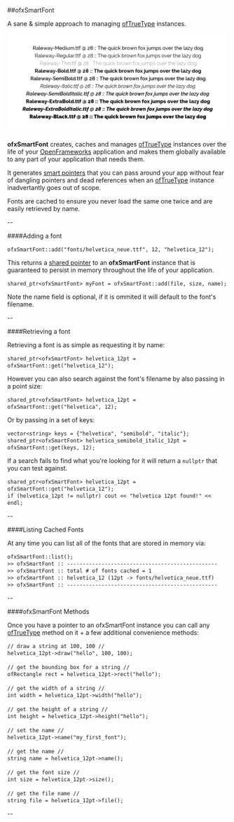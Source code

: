##ofxSmartFont

A sane & simple approach to managing [ofTrueType](http://openframeworks.cc/documentation/graphics/ofTrueTypeFont.html) instances.

![image](./readme-img/ofxSmartFont.png)

**ofxSmartFont** creates, caches and manages [ofTrueType](http://openframeworks.cc/documentation/graphics/ofTrueTypeFont.html) instances over the life of your [OpenFrameworks](http://openframeworks.cc/) application and makes them globally available to any part of your application that needs them.

It generates [smart pointers](http://stackoverflow.com/questions/106508/what-is-a-smart-pointer-and-when-should-i-use-one) that you can pass around your app without fear of dangling pointers and dead references when an [ofTrueType](http://openframeworks.cc/documentation/graphics/ofTrueTypeFont.html) instance inadvertantly goes out of scope.

Fonts are cached to ensure you never load the same one twice and are easily retrieved by name.

--

####Adding a font

	ofxSmartFont::add("fonts/helvetica_neue.ttf", 12, "helvetica_12");

This returns a [shared pointer](http://stackoverflow.com/questions/106508/what-is-a-smart-pointer-and-when-should-i-use-one) to an **ofxSmartFont** instance that is guaranteed to persist in memory throughout the life of your application.

	shared_ptr<ofxSmartFont> myFont = ofxSmartFont::add(file, size, name);

Note the name field is optional, if it is ommited it will default to the font's filename.
 
-- 

####Retrieving a font

Retrieving a font is as simple as requesting it by name:

	shared_ptr<ofxSmartFont> helvetica_12pt = ofxSmartFont::get("helvetica_12");

However you can also search against the font's filename by also passing in a point size:

	shared_ptr<ofxSmartFont> helvetica_12pt = ofxSmartFont::get("helvetica", 12);
	
Or by passing in a set of keys:

	vector<string> keys = {"helvetica", "semibold", "italic"};
	shared_ptr<ofxSmartFont> helvetica_semibold_italic_12pt = ofxSmartFont::get(keys, 12);

If a search fails to find what you're looking for it will return a ``nullptr`` that you can test against.

	shared_ptr<ofxSmartFont> helvetica_12pt = ofxSmartFont::get("helvetica_12");
	if (helvetica_12pt != nullptr) cout << "helvetica 12pt found!" << endl;

--

####Listing Cached Fonts

At any time you can list all of the fonts that are stored in memory via:

	ofxSmartFont::list();
	>> ofxSmartFont :: ------------------------------------------------
	>> ofxSmartFont :: total # of fonts cached = 1
	>> ofxSmartFont :: helvetica_12 (12pt -> fonts/helvetica_neue.ttf)
	>> ofxSmartFont :: ------------------------------------------------


--

####ofxSmartFont Methods


Once you have a pointer to an ofxSmartFont instance you can call any [ofTrueType](http://openframeworks.cc/documentation/graphics/ofTrueTypeFont.html) method on it + a few additional convenience methods:

	// draw a string at 100, 100 // 
	helvetica_12pt->draw("hello", 100, 100);
	
	// get the bounding box for a string // 
	ofRectangle rect = helvetica_12pt->rect("hello");
	
	// get the width of a string // 
	int width = helvetica_12pt->width("hello");
	
	// get the height of a string // 
	int height = helvetica_12pt->height("hello");
	
	// set the name //
	helvetica_12pt->name("my_first_font");
	
	// get the name //
	string name = helvetica_12pt->name();
	
	// get the font size //
	int size = helvetica_12pt->size();
	
	// get the file name //
	string file = helvetica_12pt->file();
	
	
--

